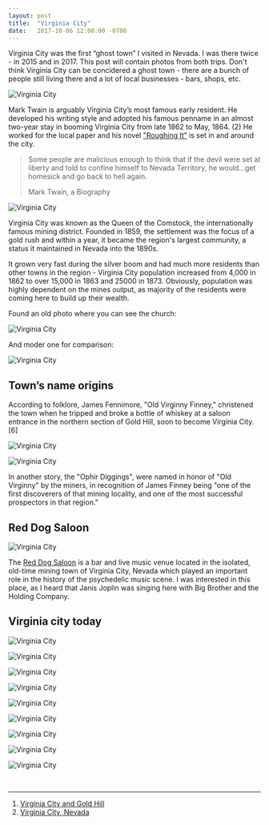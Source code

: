 ```yaml
---
layout: post
title:  "Virginia City"
date:   2017-10-06 12:00:00 -0700
---
```


Virginia City was the first “ghost town” I visited in Nevada. I was there twice - in 2015 and in 2017. This post will contain photos from both trips. Don't think Virginia City can be concidered a ghost town - there are a bunch of people still living there and a lot of local businesses - bars, shops, etc.

![Virginia City][virginia1]

Mark Twain is arguably Virginia City’s most famous early resident. He developed his writing style and adopted his famous penname in an almost two-year stay in booming Virginia City from late 1862 to May, 1864. (2) He worked for the local paper and his novel ["Roughing It”](https://en.wikipedia.org/wiki/Roughing_It)  is set in and around the city. 

>Some people are malicious enough to think that if the devil were set at liberty and told to confine 
>himself to Nevada Territory, he would...get homesick and go back to hell again.
>
>Mark Twain, a Biography

![Virginia City][virginia2]

Virginia City was known as the Queen of the Comstock, the internationally famous mining district. Founded in 1859, the settlement was the focus of a gold rush and within a year, it became the region's largest community, a status it maintained in Nevada into the 1890s.

It grown very fast during the silver boom and had much more residents than other towns in the region - Virginia City population increased from 4,000 in 1862 to over 15,000 in 1863 and 25000 in 1873. Obviously, population was highly dependent on the mines output, as majority of the residents were coming here to build up their wealth.

Found an old photo where you can see the church:

![Virginia City][virginia_old1]

And moder one for comparison:

![Virginia City][virginia3]

<h2>Town’s name origins</h2>

 According to folklore, James Fennimore, "Old Virginny Finney," christened the town when he tripped and broke a bottle of whiskey at a saloon entrance in the northern section of Gold Hill, soon to become Virginia City.[6]

![Virginia City][virginia_old2]

![Virginia City][virginia_old3]

In another story, the "Ophir Diggings", were named in honor of "Old Virginny" by the miners, in recognition of James Finney being "one of the first discoverers of that mining locality, and one of the most successful prospectors in that region."

<h2>Red Dog Saloon</h2>

![Virginia City][virginia4]

The [Red Dog Saloon](http://reddogvc.rocks/index.html) is a bar and live music venue located in the isolated, old-time mining town of Virginia City, Nevada which played an important role in the history of the psychedelic music scene. I was interested in this place, as I heard that Janis Joplin was singing here with  Big Brother and the Holding Company.

<h2>Virginia city today</h2>

![Virginia City][virginia5]

![Virginia City][virginia6]

![Virginia City][virginia7]

![Virginia City][virginia8]

![Virginia City][virginia9]

![Virginia City][virginia10]

![Virginia City][virginia11]

![Virginia City][virginia12]

![Virginia City][virginia13]

<br>

***

1. [Virginia City and Gold Hill](http://www.onlinenevada.org/articles/virginia-city-and-gold-hill)
2. [Virginia City, Nevada](https://www.desertusa.com/cities/nv/nv_virginiacity.html)

[virginia_old1]: {{site.url}}/assets/img/06102017-Virginia/06102017-virginia-old2.jpg "Virginia City"
[virginia_old2]: {{site.url}}/assets/img/06102017-Virginia/06102017-virginia-old1.jpg "Virginia City"
[virginia_old3]: {{site.url}}/assets/img/06102017-Virginia/06102017-virginia-old3.jpg "Virginia City"
[virginia1]: {{site.url}}/assets/img/06102017-Virginia/06102017-virginia10.jpg "Virginia City"
[virginia2]: {{site.url}}/assets/img/06102017-Virginia/06102017-virginia11.jpg "Virginia City"
[virginia3]: {{site.url}}/assets/img/06102017-Virginia/06102017-virginia19.jpg "Virginia City"
[virginia4]: {{site.url}}/assets/img/06102017-Virginia/06102017-virginia16.jpg "Virginia City"
[virginia5]: {{site.url}}/assets/img/06102017-Virginia/06102017-virginia1.jpg "Virginia City"
[virginia6]: {{site.url}}/assets/img/06102017-Virginia/06102017-virginia2.jpg "Virginia City"
[virginia7]: {{site.url}}/assets/img/06102017-Virginia/06102017-virginia3.jpg "Virginia City"
[virginia8]: {{site.url}}/assets/img/06102017-Virginia/06102017-virginia8.jpg "Virginia City"
[virginia9]: {{site.url}}/assets/img/06102017-Virginia/06102017-virginia9.jpg "Virginia City"
[virginia10]: {{site.url}}/assets/img/06102017-Virginia/06102017-virginia14.jpg "Virginia City"
[virginia11]: {{site.url}}/assets/img/06102017-Virginia/06102017-virginia15.jpg "Virginia City"
[virginia12]: {{site.url}}/assets/img/06102017-Virginia/06102017-virginia17.jpg "Virginia City"
[virginia13]: {{site.url}}/assets/img/06102017-Virginia/06102017-virginia18.jpg "Virginia City"

